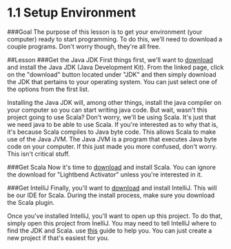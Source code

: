 # 1.1 Setup Environment
###Goal
The purpose of this lesson is to get your environment (your computer) ready to start programming. To do this, we'll need to download a couple programs. Don't worry though, they're all free.

##Lesson
###Get the Java JDK
First things first, we'll want to [download](http://www.oracle.com/technetwork/java/javase/downloads/index.html) and install the Java JDK (Java Development Kit). From the linked page, click on the "download" button located under "JDK" and then simply download the JDK that pertains to your operating system. You can just select one of the options from the first list. 

Installing the Java JDK will, among other things, install the java compiler on your computer so you can start writing java code. But wait, wasn't this project going to use Scala? Don't worry, we'll be using Scala. It's just that we need java to be able to use Scala. If you're interested as to why that is, it's because Scala compiles to Java byte code. This allows Scala to make use of the Java JVM. The Java JVM is a program that executes Java byte code on your computer. If this just made you more confused, don't worry. This isn't critical stuff. 

###Get Scala
Now it's time to [download](http://www.scala-lang.org/download/) and install Scala. You can ignore the download for "Lightbend Activator" unless you're interested in it.

###Get IntelliJ
Finally, you'll want to [download](https://www.jetbrains.com/idea/) and install IntelliJ. This will be our IDE for Scala. During the install process, make sure you download the Scala plugin. 

Once you've installed IntelliJ, you'll want to open up this project. To do that, simply open this project from InelliJ. You may need to tell IntelliJ where to find the JDK and Scala. use [this](http://nanxiao.me/en/getting-started-with-scala-in-intellij-idea-14-1/) guide to help you. You can just create a new project if that's easiest for you.

